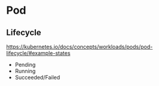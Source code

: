 # Pod

## Lifecycle
https://kubernetes.io/docs/concepts/workloads/pods/pod-lifecycle/#example-states

- Pending
- Running
- Succeeded/Failed
